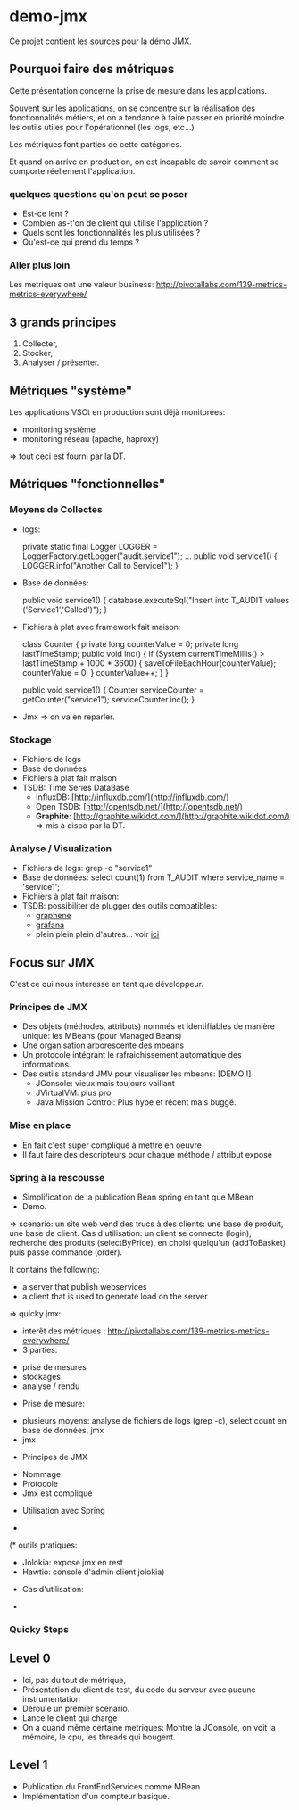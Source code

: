 # demo-jmx #

Ce projet contient les sources pour la démo JMX.

## Pourquoi faire des métriques ##

Cette présentation concerne la prise de mesure dans les applications.

Souvent sur les applications, on se concentre sur la réalisation des fonctionnalités métiers, et on a tendance à faire
passer en priorité moindre les outils utiles pour l'opérationnel (les logs, etc...)

Les métriques font parties de cette catégories.

Et quand on arrive en production, on est incapable de savoir comment se comporte réellement l'application.

### quelques questions qu'on peut se poser ###

* Est-ce lent ?
* Combien as-t'on de client qui utilise l'application ?
* Quels sont les fonctionnalités les plus utilisées ?
* Qu'est-ce qui prend du temps ?

### Aller plus loin ###

Les metriques ont une valeur business: http://pivotallabs.com/139-metrics-metrics-everywhere/

## 3 grands principes ##

1. Collecter,
2. Stocker,
3. Analyser / présenter.

## Métriques "système" ##

Les applications VSCt en production sont déjà monitorées:
* monitoring système
* monitoring réseau (apache, haproxy)

=> tout ceci est fourni par la DT.

## Métriques "fonctionnelles" ##

### Moyens de Collectes ###

* logs:

    private static final Logger LOGGER = LoggerFactory.getLogger("audit.service1");
    ...
    public void service1() {
        LOGGER.info("Another Call to Service1");
    }

* Base de données:

    public void service1() {
        database.executeSql("Insert into T_AUDIT values ('Service1','Called')");
    }

* Fichiers à plat avec framework fait maison:

    class Counter {
       private long counterValue = 0;
       private long lastTimeStamp;
       public void inc() {
          if (System.currentTimeMillis() > lastTimeStamp + 1000 * 3600) {
             saveToFileEachHour(counterValue);
             counterValue = 0;
          }
          counterValue++;
       }
    }

    public void service1() {
       Counter serviceCounter = getCounter("service1");
       serviceCounter.inc();
    }

* Jmx => on va en reparler.

### Stockage ###

* Fichiers de logs
* Base de données
* Fichiers à plat fait maison
* TSDB: Time Series DataBase
    * InfluxDB: [http://influxdb.com/](http://influxdb.com/)
    * Open TSDB: [http://opentsdb.net/](http://opentsdb.net/)
    * **Graphite**: [http://graphite.wikidot.com/](http://graphite.wikidot.com/) => mis à dispo par la DT.

### Analyse / Visualization ###

* Fichiers de logs: grep -c "service1"
* Base de données: select count(1) from T_AUDIT where service_name = 'service1';
* Fichiers à plat fait maison:
* TSDB: possibiliter de plugger des outils compatibles:
    * [graphene](http://jondot.github.io/graphene/)
    * [grafana](http://grafana.org/)
    * plein plein plein d'autres... voir [ici](http://graphite.readthedocs.org/en/latest/tools.html)

## Focus sur JMX ##

C'est ce qui nous interesse en tant que développeur.

### Principes de JMX ###

* Des objets (méthodes, attributs) nommés et identifiables de manière unique: les MBeans (pour Managed Beans)
* Une organisation arborescente des mbeans
* Un protocole intégrant le rafraichissement automatique des informations.
* Des outils standard JMV pour visualiser les mbeans: [DEMO !]
    * JConsole: vieux mais toujours vaillant
    * JVirtualVM: plus pro
    * Java Mission Control: Plus hype et récent mais buggé.

### Mise en place ###

* En fait c'est super compliqué à mettre en oeuvre
* Il faut faire des descripteurs pour chaque méthode / attribut exposé

### Spring à la rescousse ###

* Simplification de la publication Bean spring en tant que MBean
* Demo.

=> scenario:
un site web vend des trucs à des clients:
une base de produit, une base de client.
Cas d'utilisation:
un client se connecte (login), recherche des produits (selectByPrice), en choisi quelqu'un (addToBasket) puis passe commande (order).





It contains the following:
* a server that publish webservices
* a client that is used to generate load on the server

=> quicky jmx:
* interêt des métriques : http://pivotallabs.com/139-metrics-metrics-everywhere/
* 3 parties:
- prise de mesures
- stockages
- analyse / rendu
* Prise de mesure:
- plusieurs moyens: analyse de fichiers de logs (grep -c), select count en base de données, jmx
- jmx
* Principes de JMX
- Nommage
- Protocole
- Jmx est compliqué
* Utilisation avec Spring
-
(* outils pratiques:
- Jolokia: expose jmx en rest
- Hawtio: console d'admin client jolokia)
* Cas d'utilisation:
-

### Quicky Steps ###

## Level 0 ##

* Ici, pas du tout de métrique,
* Présentation du client de test, du code du serveur avec aucune instrumentation
* Déroule un premier scenario.
* Lance le client qui charge
* On a quand même certaine metriques: Montre la JConsole, on voit la mémoire, le cpu, les threads qui bougent.

## Level 1 ##

* Publication du FrontEndServices comme MBean
* Implémentation d'un compteur basique.